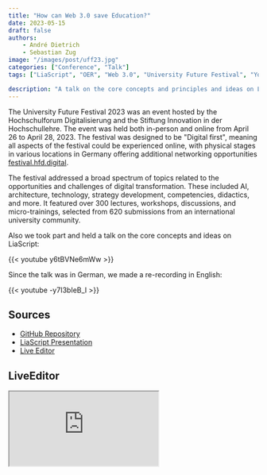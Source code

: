```yaml
---
title: "How can Web 3.0 save Education?"
date: 2023-05-15
draft: false
authors: 
    - André Dietrich
    - Sebastian Zug
image: "/images/post/uff23.jpg"
categories: ["Conference", "Talk"]
tags: ["LiaScript", "OER", "Web 3.0", "University Future Festival", "YouTube"]

description: "A talk on the core concepts and principles and ideas on LiaScript at the University Future Festival 2023."
---
```


The University Future Festival 2023 was an event hosted by the Hochschulforum Digitalisierung and the Stiftung Innovation in der Hochschullehre. The event was held both in-person and online from April 26 to April 28, 2023. The festival was designed to be "Digital first", meaning all aspects of the festival could be experienced online, with physical stages in various locations in Germany offering additional networking opportunities [festival.hfd.digital](https://festival.hfd.digital/de/).

The festival addressed a broad spectrum of topics related to the opportunities and challenges of digital transformation. These included AI, architecture, technology, strategy development, competencies, didactics, and more. It featured over 300 lectures, workshops, discussions, and micro-trainings, selected from 620 submissions from an international university community.

Also we took part and held a talk on the core concepts and ideas on LiaScript:

{{< youtube y6tBVNe6mWw >}}

Since the talk was in German, we made a re-recording in English:

{{< youtube -y7I3bIeB_I >}}

## Sources

- [GitHub Repository](https://github.com/LiaPlayground/University-Future-Festival-2023)
- [LiaScript Presentation](https://liascript.github.io/course/?https://raw.githubusercontent.com/LiaPlayground/University-Future-Festival-2023/main/README.md)
- [Live Editor](https://liascript.github.io/LiveEditor/?/show/file/https://raw.githubusercontent.com/LiaPlayground/University-Future-Festival-2023/main/README.md)

## LiveEditor

<iframe class="liveeditor" src="https://liascript.github.io/LiveEditor/?/show/file/https://raw.githubusercontent.com/LiaPlayground/University-Future-Festival-2023/main/README.md"></iframe>